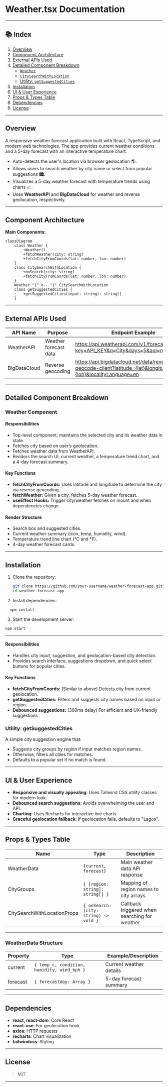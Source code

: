 # Weather.tsx Documentation

---

## 📚 Index

1. [Overview](#overview)
2. [Component Architecture](#component-architecture)
3. [External APIs Used](#external-apis-used)
4. [Detailed Component Breakdown](#detailed-component-breakdown)
    - [`Weather`](#weather-component)
    - [`CitySearchWithLocation`](#citysearchwithlocation-component)
    - [Utility: `getSuggestedCities`](#utility-getsuggestedcities)
5. [Installation](#Installation)
6. [UI & User Experience](#ui--user-experience)
7. [Props & Types Table](#props--types-table)
8. [Dependencies](#dependencies)
9. [License](#license)

---

## Overview

A responsive weather forecast application built with React, TypeScript, and modern web technologies. The app provides current weather conditions and a 5-day forecast with an interactive temperature chart.


- Auto-detects the user's location via browser geolocation 🌎.
- Allows users to search weather by city name or select from popular suggestions 🏙️.
- Visualizes a 5-day weather forecast with temperature trends using charts 📈.
- Uses **WeatherAPI** and **BigDataCloud** for weather and reverse geolocation, respectively.

---

## Component Architecture

**Main Components:**

```mermaid
classDiagram
    class Weather {
        +Weather()
        +fetchWeather(city: string)
        +fetchCityFromCoords(lat: number, lon: number)
    }
    class CitySearchWithLocation {
        +onSearch(city: string)
        +fetchCityFromCoords(lat: number, lon: number)
    }
    Weather "1" o-- "1" CitySearchWithLocation
    class getSuggestedCities {
        +getSuggestedCities(input: string): string[]
    }
```

---

## External APIs Used

| API Name                | Purpose                   | Endpoint Example                                                                                   | Docs Link                                                    |
|-------------------------|---------------------------|----------------------------------------------------------------------------------------------------|--------------------------------------------------------------|
| WeatherAPI              | Weather forecast data     | https://api.weatherapi.com/v1/forecast.json?key=API_KEY&q=City&days=5&aqi=no&alerts=no           | https://www.weatherapi.com/docs/                             |
| BigDataCloud            | Reverse geocoding         | https://api.bigdatacloud.net/data/reverse-geocode-client?latitude={lat}&longitude={lon}&localityLanguage=en | https://www.bigdatacloud.com/docs/api/reverse-geocode-client |

---

## Detailed Component Breakdown

### Weather Component

#### Responsibilities

- Top-level component; maintains the selected city and its weather data in state.
- Fetches city based on user’s geolocation.
- Fetches weather data from WeatherAPI.
- Renders the search UI, current weather, a temperature trend chart, and a 4-day forecast summary.

#### Key Functions

- **fetchCityFromCoords:** Uses latitude and longitude to determine the city via reverse geocoding.
- **fetchWeather:** Given a city, fetches 5-day weather forecast.
- **useEffect Hooks:** Trigger city/weather fetches on mount and when dependencies change.

#### Render Structure

- Search box and suggested cities.
- Current weather summary (icon, temp, humidity, wind).
- Temperature trend line chart (°C and °F).
- 4-day weather forecast cards.

---

## Installation
1. Clone the repository:
   ```bash
   git clone https://github.com/your-username/weather-forecast-app.git
   cd weather-forecast-app
2. Install dependencies:
```bash
  npm install

```
3. Start the development server:
```
npm start
```
----
#### Responsibilities

- Handles city input, suggestion, and geolocation-based city detection.
- Provides search interface, suggestions dropdown, and quick select buttons for popular cities.

#### Key Functions

- **fetchCityFromCoords:** (Similar to above) Detects city from current geolocation.
- **getSuggestedCities:** Filters and suggests city names based on input or region.
- **Debounced suggestions:** (300ms delay) For efficient and UX-friendly suggestions

### Utility: getSuggestedCities

A simple city suggestion engine that:

- Suggests city groups by region if input matches region names.
- Otherwise, filters all cities for matches.
- Defaults to a popular set if no match is found.

---

## UI & User Experience

- **Responsive and visually appealing**: Uses Tailwind CSS utility classes for modern look.
- **Debounced search suggestions**: Avoids overwhelming the user and API.
- **Charting**: Uses Recharts for interactive line charts.
- **Graceful geolocation fallback**: If geolocation fails, defaults to "Lagos".

---

## Props & Types Table

| Name                | Type                                      | Description                                    |
|---------------------|-------------------------------------------|------------------------------------------------|
| WeatherData         | `{current, forecast}`                     | Main weather data API response                 |
| CityGroups          | `{ [region: string]: string[] }`          | Mapping of region names to city arrays         |
| CitySearchWithLocationProps | `{ onSearch: (city: string) => void }` | Callback triggered when searching for weather  |

---

### WeatherData Structure

| Property        | Type                              | Example/Description            |
|-----------------|-----------------------------------|-------------------------------|
| current         | `{ temp_c, condition, humidity, wind_kph }` | Current weather details       |
| forecast        | `{ forecastday: Array }`          | 5-day forecast summary        |

---

## Dependencies

- **react, react-dom**: Core React
- **react-use**: For geolocation hook
- **axios**: HTTP requests
- **recharts**: Chart visualization
- **tailwindcss**: Styling

---

## License  
>  MIT

---

